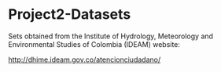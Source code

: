 # Project2-Datasets
Sets obtained from the Institute of Hydrology, Meteorology and Environmental Studies of Colombia (IDEAM) website:

http://dhime.ideam.gov.co/atencionciudadano/
